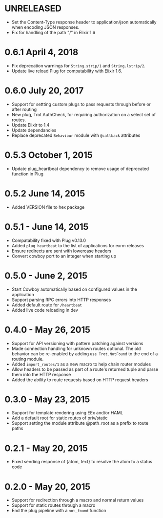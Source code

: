 # UNRELEASED
- Set the Content-Type response header to application/json automatically when encoding JSON responses.
- Fix for handling of the path "/" in Elixir 1.6

# 0.6.1 April 4, 2018
- Fix deprecation warnings for `String.strip/1` and `String.lstrip/2`.
- Update live reload Plug for compatability with Elixir 1.6.

# 0.6.0 July 20, 2017
- Support for settting custom plugs to pass requests through before or after routing
- New plug, Trot.AuthCheck, for requiring authorization on a select set of routes.
- Update Elixir to 1.4
- Update dependancies
- Replace deprecated `Behaviour` module with `@callback` attributes

# 0.5.3 October 1, 2015
- Update plug_heartbeat dependency to remove usage of deprecated function in Plug

# 0.5.2 June 14, 2015
- Added VERSION file to hex package

# 0.5.1 - June 14, 2015
- Compatability fixed with Plug v0.13.0
- Added `plug_heartbeat` to the list of applications for exrm releases
- Ensure redirects are sent with lowercase headers
- Convert cowboy port to an integer when starting up

# 0.5.0 - June 2, 2015
- Start Cowboy automatically based on configured values in the application
- Support parsing RPC errors into HTTP responses
- Added default route for `/heartbeat`
- Added live code reloading in dev

# 0.4.0 - May 26, 2015
- Support for API versioning with pattern patching against versions
- Made connection handling for unknown routes optional. The old behavior can be re-enabled by adding `use Trot.NotFound` to the end of a routing module.
- Added `import_routes/1` as a new macro to help chain router modules
- Allow headers to be passed as part of a route's returned tuple and parse them into the HTTP response
- Added the ability to route requests based on HTTP request headers

# 0.3.0 - May 23, 2015
- Support for template rendering using EEx and/or HAML
- Add a default root for static routes of priv/static
- Support setting the module attribute @path_root as a prefix to route paths

# 0.2.1 - May 20, 2015
- Fixed sending response of {atom, text} to resolve the atom to a status code

# 0.2.0 - May 20, 2015
- Support for redirection through a macro and normal return values
- Support for static routes through a macro
- End the plug pipeline with a `not_found` function
